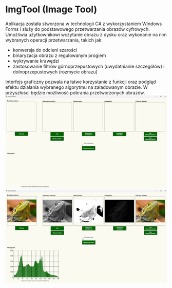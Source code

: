 # ImgTool (Image Tool)
Aplikacja została stworzona w technologii C# z wykorzystaniem Windows Forms i służy do podstawowego przetwarzania obrazów cyfrowych. Umożliwia użytkownikowi wczytanie obrazu z dysku oraz wykonanie na nim wybranych operacji przetwarzania, takich jak:

- konwersja do odcieni szarości
- binaryzacja obrazu z regulowanym progiem
- wykrywanie krawędzi
- zastosowanie filtrów górnoprzepustowych (uwydatnianie szczegółów) i dolnoprzepustowych (rozmycie obrazu)

Interfejs graficzny pozwala na łatwe korzystanie z funkcji oraz podgląd efektu działania wybranego algorytmu na załadowanym obrazie. W przyszłości będzie możliwość pobrania przetworzonych obrazów.
![image alt](https://github.com/karolp-02/ImgTool/blob/6e60dbc084a44e486d70ab1d804547fbcc57527b/demo1.png)
![image alt](https://github.com/karolp-02/ImgTool/blob/6e60dbc084a44e486d70ab1d804547fbcc57527b/demo2.png)
